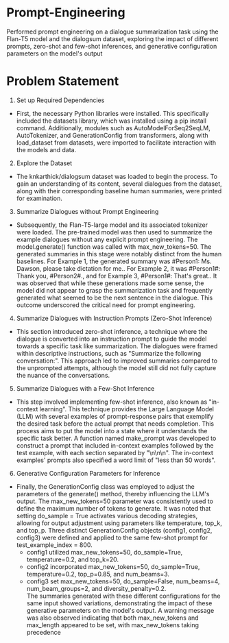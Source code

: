 # Prompt-Engineering
Performed prompt engineering on a dialogue summarization task using the Flan-T5 model and the dialogsum dataset, exploring the impact of different prompts, zero-shot and few-shot inferences, and generative configuration parameters on the model's output

# Problem Statement
1. Set up Required Dependencies
  - First, the necessary Python libraries were installed. This specifically included the datasets library, which was installed using a pip install command. Additionally, modules such as AutoModelForSeq2SeqLM, AutoTokenizer, and GenerationConfig from transformers, along with load_dataset from datasets, were imported to facilitate interaction with the models and data.

2. Explore the Dataset
  - The knkarthick/dialogsum dataset was loaded to begin the process. To gain an understanding of its content, several dialogues from the dataset, along with their corresponding baseline human summaries, were printed for examination. 

3. Summarize Dialogues without Prompt Engineering
  - Subsequently, the Flan-T5-large model and its associated tokenizer were loaded. The pre-trained model was then used to summarize the example dialogues without any explicit prompt engineering. The model.generate() function was called with max_new_tokens=50. The generated summaries in this stage were notably distinct from the human baselines. For Example 1, the generated summary was <pad> #Person1: Ms. Dawson, please take dictation for me.</s>. For Example 2, it was <pad> #Person1#: Thank you, #Person2#.</s>, and for Example 3, <pad> #Person1#: That's great.</s>. It was observed that while these generations made some sense, the model did not appear to grasp the summarization task and frequently generated what seemed to be the next sentence in the dialogue. This outcome underscored the critical need for prompt engineering.

4. Summarize Dialogues with Instruction Prompts (Zero-Shot Inference)
  - This section introduced zero-shot inference, a technique where the dialogue is converted into an instruction prompt to guide the model towards a specific task like summarization. The dialogues were framed within descriptive instructions, such as "Summarize the following conversation:". This approach led to improved summaries compared to the unprompted attempts, although the model still did not fully capture the nuance of the conversations.
    
5. Summarize Dialogues with a Few-Shot Inference
  - This step involved implementing few-shot inference, also known as "in-context learning". This technique provides the Large Language Model (LLM) with several examples of prompt-response pairs that exemplify the desired task before the actual prompt that needs completion. This process aims to put the model into a state where it understands the specific task better. A function named make_prompt was developed to construct a prompt that included in-context examples followed by the test example, with each section separated by "\n\n\n". The in-context examples' prompts also specified a word limit of "less than 50 words". 

6. Generative Configuration Parameters for Inference
  - Finally, the GenerationConfig class was employed to adjust the parameters of the generate() method, thereby influencing the LLM's output. The max_new_tokens=50 parameter was consistently used to define the maximum number of tokens to generate. It was noted that setting do_sample = True activates various decoding strategies, allowing for output adjustment using parameters like temperature, top_k, and top_p. Three distinct GenerationConfig objects (config1, config2, config3) were defined and applied to the same few-shot prompt for test_example_index = 800.
    - config1 utilized max_new_tokens=50, do_sample=True, temperature=0.2, and top_k=20.
    - config2 incorporated max_new_tokens=50, do_sample=True, temperature=0.2, top_p=0.85, and num_beams=3.
    - config3 set max_new_tokens=50, do_sample=False, num_beams=4, num_beam_groups=2, and diversity_penalty=0.2. <br>
    The summaries generated with these different configurations for the same input showed variations, demonstrating the impact of these generative parameters on the model's output. A warning message was also observed indicating that both max_new_tokens and max_length appeared to be set, with max_new_tokens taking precedence

